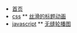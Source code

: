 * [首页](/)
* [css](zh-cn/css?id=丝滑的标题动画)
** [丝滑的标题动画](zh-cn/css?id=丝滑的标题动画)
* [javascript](zh-cn/javascript?id=无缝轮播图)
** [无缝轮播图](zh-cn/javascript?id=无缝轮播图)